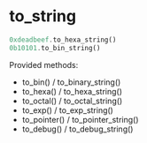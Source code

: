 # to\_string

```rust
0xdeadbeef.to_hexa_string()
0b10101.to_bin_string()
```

Provided methods:
- to\_bin() / to\_binary\_string()
- to\_hexa() / to\_hexa\_string()
- to\_octal() / to\_octal\_string()
- to\_exp() / to\_exp\_string()
- to\_pointer() / to\_pointer\_string()
- to\_debug() / to\_debug\_string()

